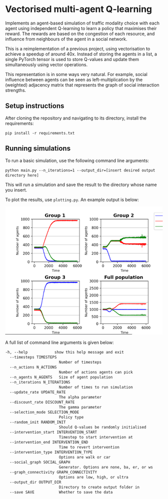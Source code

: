 # Vectorised multi-agent Q-learning

Implements an agent-based simulation of traffic modality choice with each agent using independent Q-learning to
learn a policy that maximises their reward. The rewards are based on the congestion of each resource, and influence from
neighbours of the agent in a social network.

This is a reimplementation of a previous project, using vectorisation to achieve a speedup of around 40x.
Instead of storing the agents in a list, a single PyTorch tensor is used to store Q-values and update them
simultaneously using vector operations.

This representation is in some ways very natural. For example, social influence between agents can be seen 
as left-multiplication by the (weighted) adjacency matrix that represents the graph of social interaction strengths.

## Setup instructions

After cloning the repository and navigating to its directory, install the requirements:

```
pip install -r requirements.txt
```

## Running simulations

To run a basic simulation, use the following command line arguments:

```
python main.py --n_iterations=1 --output_dir=[insert desired output directory here]
```

This will run a simulation and save the result to the directory whose name you insert.

To plot the results, use `plotting.py`. An example output is below:

![A plot](plot.png)

A full list of command line arguments is given below:

```
-h, --help            show this help message and exit
  --timesteps TIMESTEPS
                        Number of timesteps
  --n_actions N_ACTIONS
                        Number of actions agents can pick
  --n_agents N_AGENTS   Size of agent population
  --n_iterations N_ITERATIONS
                        Number of times to run simulation
  --update_rate UPDATE_RATE
                        The alpha parameter
  --discount_rate DISCOUNT_RATE
                        The gamma parameter
  --selection_mode SELECTION_MODE
                        Policy type
  --random_init RANDOM_INIT
                        Should Q-values be randomly initialised
  --intervention_start INTERVENTION_START
                        Timestep to start intervention at
  --intervention_end INTERVENTION_END
                        Time to revert intervention
  --intervention_type INTERVENTION_TYPE
                        Options are walk or car
  --social_graph SOCIAL_GRAPH
                        Generator. Options are none, ba, er, or ws
  --graph_connectivity GRAPH_CONNECTIVITY
                        Options are low, high, or ultra
  --output_dir OUTPUT_DIR
                        Directory to create output folder in
  --save SAVE           Whether to save the data
```
